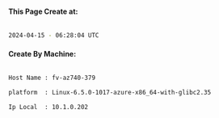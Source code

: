 
   
#### This Page Create at:

```bash

2024-04-15 - 06:28:04 UTC

```

#### Create By Machine:

```bash

Host Name : fv-az740-379

platform  : Linux-6.5.0-1017-azure-x86_64-with-glibc2.35

Ip Local  : 10.1.0.202

```

